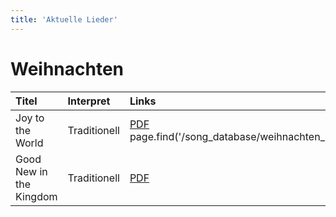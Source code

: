 ```yaml
---
title: 'Aktuelle Lieder'
---
```


# Weihnachten

| Titel | Interpret | Links |
| :----------------------- | :------------------- | :--------------------|
|Joy to the World | Traditionell | [PDF](/song_database/weihnachten_neu/joy_to_the_world/joy_to_the_world.pdf) page.find('/song_database/weihnachten_neu/joy_to_the_world').media['joy_to_the_world.pdf']|
|Good New in the Kingdom | Traditionell | [PDF](../../data/song_database/weihnachten_neu/good_news_in_the_kingdom/good_news_in_the_kingdom.pdf) |

